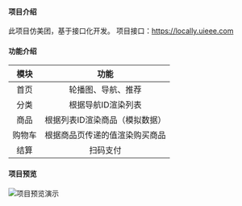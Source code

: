 #### 项目介绍
此项目仿美团，基于接口化开发。  项目接口：https://locally.uieee.com

#### 功能介绍
| 模块 | 功能 |
:-----:|:-----:|
|首页|轮播图、导航、推荐|
|分类|根据导航ID渲染列表|
|商品|根据列表ID渲染商品（模拟数据）|
|购物车|根据商品页传递的值渲染购买商品|
|结算|扫码支付|

#### 项目预览
![项目预览演示](https://github.com/picese/images/blob/master/imgs/1569417654136.gif)

